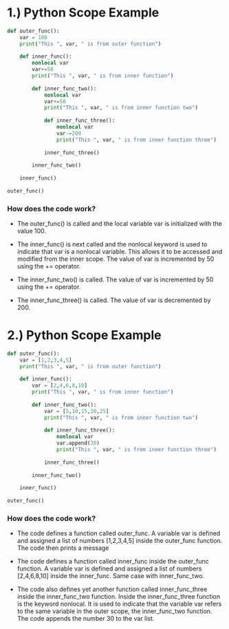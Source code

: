 # 1.) Python Scope Example

```python
def outer_func():
    var = 100
    print("This ", var, " is from outer function")
    
    def inner_func():
        nonlocal var
        var+=50
        print("This ", var, " is from inner function")
        
        def inner_func_two():
            nonlocal var
            var+=50
            print("This ", var, " is from inner function two")
            
            def inner_func_three():
                nonlocal var
                var-=200
                print("This ", var, " is from inner function three")
            
            inner_func_three()
            
        inner_func_two()
        
    inner_func()
    
outer_func()
```

### How does the code work?

* The outer_func() is called and the local variable var is initialized with the value 100.

* The inner_func() is next called and the nonlocal keyword is used to indicate that var is a nonlocal variable. This allows it to be accessed and modified from the inner scope. The value of var is incremented by 50 using the += operator.

* The inner_func_two() is called. The value of var is incremented by 50 using the += operator.
* The inner_func_three() is called. The value of var is decremented by 200.


# 2.) Python Scope Example 

```python
def outer_func():
    var = [1,2,3,4,5]
    print("This ", var, " is from outer function")
    
    def inner_func():
        var = [2,4,6,8,10]
        print("This ", var, " is from inner function")
        
        def inner_func_two():
            var = [5,10,15,20,25]
            print("This ", var, " is from inner function two")
            
            def inner_func_three():
                nonlocal var
                var.append(30)
                print("This ", var, " is from inner function three")
            
            inner_func_three()
            
        inner_func_two()
        
    inner_func()
    
outer_func()
```

### How does the code work?

* The code defines a function called outer_func. A variable var is defined and assigned a list of numbers [1,2,3,4,5] inside the outer_func function. The code then prints a message 

* The code defines a function called inner_func inside the outer_func function. A variable var is defined and assigned a list of numbers [2,4,6,8,10] inside the inner_func. Same case with inner_func_two. 

* The code also defines yet another function called inner_func_three inside the inner_func_two function. Inside the inner_func_three function is the keyword nonlocal. It is used to indicate that the variable var refers to the same variable in the outer scope, the inner_func_two function. The code appends the number 30 to the var list.


